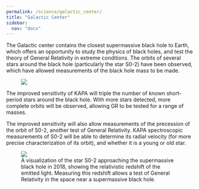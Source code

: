 ```yaml
---
permalink: /science/galactic_center/
title: "Galactic Center"
sidebar:
  nav: "docs"
---
```



The Galactic center contains the closest supermassive black hole to Earth, which offers an opportunity to study the physics of black holes, and test the theory of General Relativity in extreme conditions. The orbits of several stars around the black hole (particularly the star S0-2) have been observed, which have allowed measurements of the black hole mass to be made.

<figure>
    <a href="{{ site.url }}{{ site.baseurl }}/assets/images/gc_orbits_2.png">
        <img src="{{ site.url }}{{ site.baseurl }}/assets/images/gc_orbits_2.png">
    </a>
</figure>

<!--     <figcaption>The orbits of stars around the central supermassive black hole of the Milky Way.</figcaption>-->

The improved sensitivity of KAPA will triple the number of known short-period stars around the black hole. With more stars detected, more complete orbits will be observed, allowing GR to be tested for a range of masses.

The improved sensitivity will also allow measurements of the precession of the orbit of S0-2, another test of General Relativity.  KAPA spectroscopic measurements of S0-2 will be able to determine its radial velocity (for more precise characterization of its orbit), and whether it is a young or old star.

<!-- Reduce uncertainty in distance to black hole - important ruler for whole galaxy.
paradox of youth, missing cusp -->

<figure>
    <a href="{{ site.url }}{{ site.baseurl }}/assets/images/gc_relativity.png">
        <img src="{{ site.url }}{{ site.baseurl }}/assets/images/gc_relativity.png">
    </a>
    <figcaption>A visualization of the star S0-2 approaching the supermassive black hole in 2018, showing the relativistic redshift of the emitted light. Measuring this redshift allows a test of General Relativity in the space near a supermassive black hole.</figcaption>
</figure>